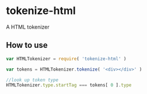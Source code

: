 # tokenize-html
A HTML tokenizer

## How to use

```javascript
var HTMLTokenizer = require( 'tokenize-html' )

var tokens = HTMLTokenizer.tokenize( '<div></div>' )

//look up token type
HTMLTokenizer.type.startTag === tokens[ 0 ].type
```
